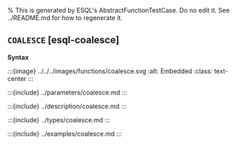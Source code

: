 % This is generated by ESQL's AbstractFunctionTestCase. Do no edit it. See ../README.md for how to regenerate it.

## `COALESCE` [esql-coalesce]

**Syntax**

:::{image} ../../../images/functions/coalesce.svg
:alt: Embedded
:class: text-center
:::


:::{include} ../parameters/coalesce.md
:::

:::{include} ../description/coalesce.md
:::

:::{include} ../types/coalesce.md
:::

:::{include} ../examples/coalesce.md
:::
